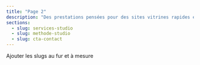 ```yaml
---
title: "Page 2"
description: "Des prestations pensées pour des sites vitrines rapides et convaincants."
sections:
  - slug: services-studio
  - slug: methode-studio
  - slug: cta-contact
---
```


Ajouter les slugs au fur et à mesure 